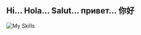 ## Hi... Hola... Salut... привет... 你好 
![My Skills](https://skillicons.dev/icons?i=git,aws,redhat,openshift,linux,arduino,docker,kubernetes,py,swift,java,fastapi,nodejs,js,typescript,webpack,next,nest,react,threejs,redux,npm,yarn,pnpm,html,css,sass,sequelize,mysql,postgres,mongodb,graphql,dynamodb,kafka,redis,express,apollo,nginx,jenkins,prometheus,grafana,ansible,terraform,solidity,postman)


<!--
**elarcoiris/elarcoiris** is a ✨ _special_ ✨ repository because its `README.md` (this file) appears on your GitHub profile.

Here are some ideas to get you started:

- 🔭 I’m currently working on ...
- 🌱 I’m currently learning ...
- 👯 I’m looking to collaborate on ...
- 🤔 I’m looking for help with ...
- 💬 Ask me about ...
- 📫 How to reach me: ...
- 😄 Pronouns: ...
- ⚡ Fun fact: ...
-->
